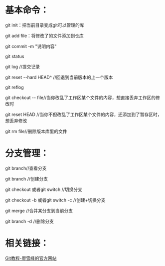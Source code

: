 # 基本命令：
git init：把当前目录变成git可以管理的库

git add file：将修改了的文件添加到仓库

git commit -m "说明内容"

git status

git log	//提交记录

git reset --hard HEAD^ //回退到当前版本的上一个版本

git reflog

git checkout -- file//当你改乱了工作区某个文件的内容，想直接丢弃工作区的修改时

git reset HEAD <file>//当你不但改乱了工作区某个文件的内容，还添加到了暂存区时，想丢弃修改

git rm file//删除版本库里的文件

# 分支管理：
git branch//查看分支

git branch <name>//创建分支

git checkout <name>或者git switch <name>//切换分支

git checkout -b <name>或者git switch -c <name>//创建+切换分支

git merge <name>//合并某分支到当前分支

git branch -d <name>//删除分支

# 相关链接：
[Git教程-廖雪峰的官方网站](https://www.liaoxuefeng.com/wiki/896043488029600)